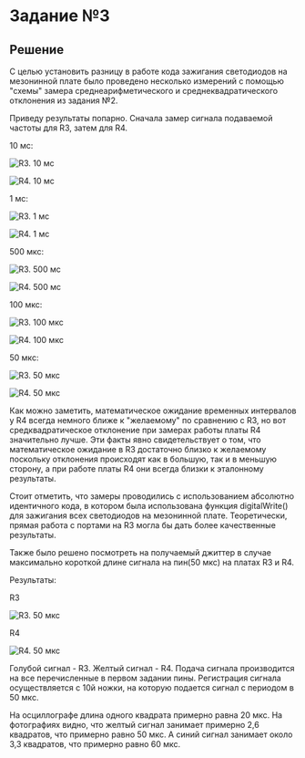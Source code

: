 # Задание №3

## Решение

С целью установить разницу в работе кода зажигания светодиодов на мезонинной плате было проведено несколько измерений 
с помощью "схемы" замера среднеарифметического и среднеквадратического отклонения из задания №2.

Приведу результаты попарно. Сначала замер сигнала подаваемой частоты для R3, затем для R4.

10 мс:

![R3. 10 мс ](/tasks/Images/R3_10ms.jpg)

![R4. 10 мс ](/tasks/Images/R4_10ms.jpg)

1 мс:

![R3. 1 мс ](/tasks/Images/R3_1ms.jpg)

![R4. 1 мс ](/tasks/Images/R4_1ms.jpg)

500 мкс:

![R3. 500 мс ](/tasks/Images/R3_500us.jpg)

![R4. 500 мс ](/tasks/Images/R4_500us.jpg)

100 мкс:

![R3. 100 мкс ](/tasks/Images/R3_100us.jpg)

![R4. 100 мкс ](/tasks/Images/R4_100us.jpg)

50 мкс:

![R3. 50 мкс ](/tasks/Images/R3_50us.jpg)

![R4. 50 мкс ](/tasks/Images/R4_50us.jpg)

Как можно заметить, математическое ожидание временных интервалов у R4 всегда немного ближе к "желаемому" по сравнению с R3,
но вот средквадратическое отклонение при замерах работы платы R4 значительно лучше. Эти факты явно свидетельствует о том, что
математическое ожидание в R3 достаточно близко к желаемому поскольку отклонения происходят как в большую, так и в меньшую сторону, 
а при работе платы R4 они всегда близки к эталонному результаты.

Стоит отметить, что замеры проводились с использованием абсолютно идентичного кода, в котором была использована функция digitalWrite()
для зажигания всех светодиодов на мезонинной плате. Теоретически, прямая работа с портами на R3 могла бы дать более качественные результаты.

Также было решено посмотреть на получаемый джиттер в случае максимально короткой длине сигнала на пин(50 мкс) на платах R3 и R4.

Результаты:

R3

![R3. 50 мкс ](/tasks/Images/R3_50us_1pin_osc.jpg)

R4

![R4. 50 мкс ](/tasks/Images/R4_50us_1pin_osc.jpg)

Голубой сигнал - R3. Желтый сигнал - R4. Подача сигнала производится на все перечисленные в первом задании пины. Регистрация сигнала осуществляется с 10й ножки, на которую подается сигнал с периодом в 50 мкс.

На осциллографе длина одного квадрата примерно равна 20 мкс. 
На фотографиях видно, что желтый сигнал занимает примерно 2,6 квадратов, что примерно равно 50 мкс. А синий сигнал занимает около 3,3 квадратов, что примерно равно 60 мкс.

